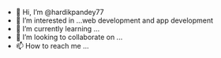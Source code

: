 - 👋 Hi, I’m @hardikpandey77
- 👀 I’m interested in ...web development and app development
- 🌱 I’m currently learning ...
- 💞️ I’m looking to collaborate on ...
- 📫 How to reach me ...

<!---
hardikpandey77/hardikpandey77 is a ✨ special ✨ repository because its `README.md` (this file) appears on your GitHub profile.
You can click the Preview link to take a look at your changes.
--->
